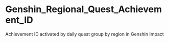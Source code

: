 # Genshin_Regional_Quest_Achievement_ID
 Achievement ID activated by daily quest group by region in Genshin Impact
